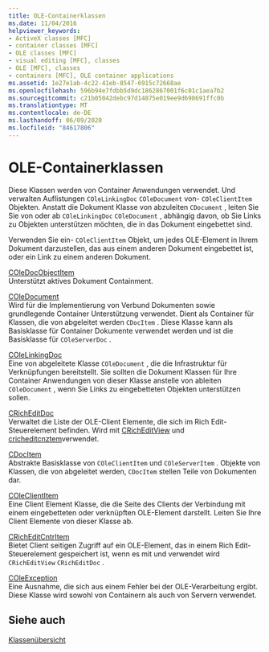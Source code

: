 ```yaml
---
title: OLE-Containerklassen
ms.date: 11/04/2016
helpviewer_keywords:
- ActiveX classes [MFC]
- container classes [MFC]
- OLE classes [MFC]
- visual editing [MFC], classes
- OLE [MFC], classes
- containers [MFC], OLE container applications
ms.assetid: 1e27e1ab-4c22-41eb-8547-6915c72668ae
ms.openlocfilehash: 596b94e7fdbb5d9dc1862867001f6c01c1aea7b2
ms.sourcegitcommit: c21b05042debc97d14875e019ee9d698691ffc0b
ms.translationtype: MT
ms.contentlocale: de-DE
ms.lasthandoff: 06/09/2020
ms.locfileid: "84617806"
---
```

# <a name="ole-container-classes"></a>OLE-Containerklassen

Diese Klassen werden von Container Anwendungen verwendet. Und verwalten Auflistungen `COleLinkingDoc` `COleDocument` von- `COleClientItem` Objekten. Anstatt die Dokument Klasse von abzuleiten `CDocument` , leiten Sie Sie von oder ab `COleLinkingDoc` `COleDocument` , abhängig davon, ob Sie Links zu Objekten unterstützen möchten, die in das Dokument eingebettet sind.

Verwenden Sie ein- `COleClientItem` Objekt, um jedes OLE-Element in Ihrem Dokument darzustellen, das aus einem anderen Dokument eingebettet ist, oder ein Link zu einem anderen Dokument.

[COleDocObjectItem](reference/coledocobjectitem-class.md)<br/>
Unterstützt aktives Dokument Containment.

[COleDocument](reference/coledocument-class.md)<br/>
Wird für die Implementierung von Verbund Dokumenten sowie grundlegende Container Unterstützung verwendet. Dient als Container für Klassen, die von abgeleitet werden `CDocItem` . Diese Klasse kann als Basisklasse für Container Dokumente verwendet werden und ist die Basisklasse für `COleServerDoc` .

[COleLinkingDoc](reference/colelinkingdoc-class.md)<br/>
Eine von abgeleitete Klasse `COleDocument` , die die Infrastruktur für Verknüpfungen bereitstellt. Sie sollten die Dokument Klassen für Ihre Container Anwendungen von dieser Klasse anstelle von ableiten `COleDocument` , wenn Sie Links zu eingebetteten Objekten unterstützen sollen.

[CRichEditDoc](reference/cricheditdoc-class.md)<br/>
Verwaltet die Liste der OLE-Client Elemente, die sich im Rich Edit-Steuerelement befinden. Wird mit [CRichEditView](reference/cricheditview-class.md) und [cricheditcnztem](reference/cricheditcntritem-class.md)verwendet.

[CDocItem](reference/cdocitem-class.md)<br/>
Abstrakte Basisklasse von `COleClientItem` und `COleServerItem` . Objekte von Klassen, die von abgeleitet werden, `CDocItem` stellen Teile von Dokumenten dar.

[COleClientItem](reference/coleclientitem-class.md)<br/>
Eine Client Element Klasse, die die Seite des Clients der Verbindung mit einem eingebetteten oder verknüpften OLE-Element darstellt. Leiten Sie Ihre Client Elemente von dieser Klasse ab.

[CRichEditCntrItem](reference/cricheditcntritem-class.md)<br/>
Bietet Client seitigen Zugriff auf ein OLE-Element, das in einem Rich Edit-Steuerelement gespeichert ist, wenn es mit und verwendet wird `CRichEditView` `CRichEditDoc` .

[COleException](reference/coleexception-class.md)<br/>
Eine Ausnahme, die sich aus einem Fehler bei der OLE-Verarbeitung ergibt. Diese Klasse wird sowohl von Containern als auch von Servern verwendet.

## <a name="see-also"></a>Siehe auch

[Klassenübersicht](class-library-overview.md)
